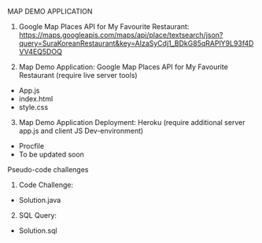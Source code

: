 MAP DEMO APPLICATION
1. Google Map Places API for My Favourite Restaurant: 
https://maps.googleapis.com/maps/api/place/textsearch/json?query=SuraKoreanRestaurant&key=AIzaSyCdj1_BDkG85qRAPlY9L93f4DVV4EQ5DOQ

2. Map Demo Application: Google Map Places API for My Favourite Restaurant (require live server tools)
- App.js
- index.html
- style.css

3. Map Demo Application Deployment: Heroku (require additional server app.js and client JS Dev-environment)
- Procfile
- To be updated soon 

Pseudo-code challenges
1. Code Challenge: 
- Solution.java

2. SQL Query:  
- Solution.sql